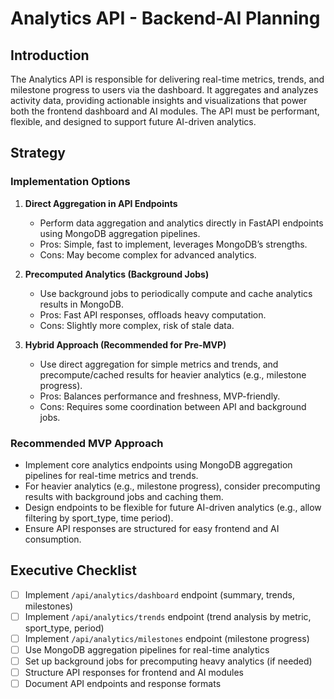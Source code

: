 # Analytics API - Backend-AI Planning

## Introduction
The Analytics API is responsible for delivering real-time metrics, trends, and milestone progress to users via the dashboard. It aggregates and analyzes activity data, providing actionable insights and visualizations that power both the frontend dashboard and AI modules. The API must be performant, flexible, and designed to support future AI-driven analytics.

## Strategy

### Implementation Options
1. **Direct Aggregation in API Endpoints**
   - Perform data aggregation and analytics directly in FastAPI endpoints using MongoDB aggregation pipelines.
   - Pros: Simple, fast to implement, leverages MongoDB’s strengths.
   - Cons: May become complex for advanced analytics.

2. **Precomputed Analytics (Background Jobs)**
   - Use background jobs to periodically compute and cache analytics results in MongoDB.
   - Pros: Fast API responses, offloads heavy computation.
   - Cons: Slightly more complex, risk of stale data.

3. **Hybrid Approach (Recommended for Pre-MVP)**
   - Use direct aggregation for simple metrics and trends, and precompute/cached results for heavier analytics (e.g., milestone progress).
   - Pros: Balances performance and freshness, MVP-friendly.
   - Cons: Requires some coordination between API and background jobs.

### Recommended MVP Approach
- Implement core analytics endpoints using MongoDB aggregation pipelines for real-time metrics and trends.
- For heavier analytics (e.g., milestone progress), consider precomputing results with background jobs and caching them.
- Design endpoints to be flexible for future AI-driven analytics (e.g., allow filtering by sport_type, time period).
- Ensure API responses are structured for easy frontend and AI consumption.

## Executive Checklist
- [ ] Implement `/api/analytics/dashboard` endpoint (summary, trends, milestones)
- [ ] Implement `/api/analytics/trends` endpoint (trend analysis by metric, sport_type, period)
- [ ] Implement `/api/analytics/milestones` endpoint (milestone progress)
- [ ] Use MongoDB aggregation pipelines for real-time analytics
- [ ] Set up background jobs for precomputing heavy analytics (if needed)
- [ ] Structure API responses for frontend and AI modules
- [ ] Document API endpoints and response formats
